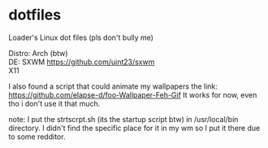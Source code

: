 # dotfiles
Loader's Linux dot files (pls don't bully me)

Distro: Arch (btw)\
DE: SXWM <https://github.com/uint23/sxwm>\
X11

I also found a script that could animate my wallpapers
the link: https://github.com/elapse-d/foo-Wallpaper-Feh-Gif 
It works for now, even tho i don't use it that much.

note: I put the strtscrpt.sh (its the startup script btw) in /usr/local/bin directory. I didn't find the specific place for it in my wm so I put it there due to some redditor. 


